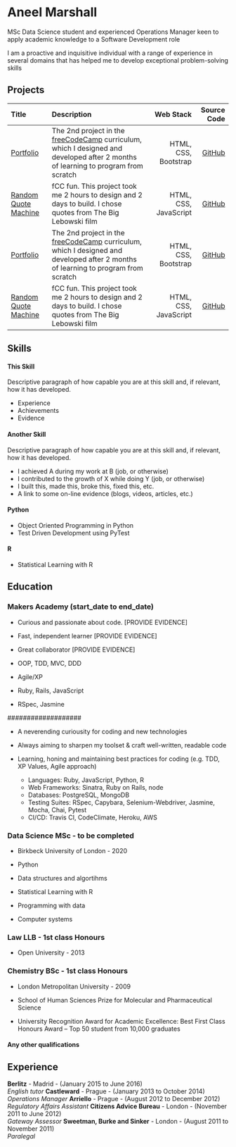 # Aneel Marshall

MSc Data Science student and experienced Operations Manager keen to apply academic knowledge to a Software Development role

I am a proactive and inquisitive individual with a range of experience in several domains that has helped me to develop exceptional problem-solving skills

## Projects

| Title | Description | Web Stack | Source Code |
|:--- |:--- | ---:| ---:|
| [Portfolio](https://daniellebooysen.com)| The 2nd project in the [freeCodeCamp](https://www.freecodecamp.org/) curriculum, which I designed and developed after 2 months of learning to program from scratch | HTML, CSS, Bootstrap | [GitHub](https://github.com/dani-boo/random-quote-machine)
| [Random Quote Machine]( http://daniellebooysen.com/random-quote-machine/)  | fCC fun. This project took me 2 hours to design and 2 days to build. I chose quotes from The Big Lebowski film | HTML, CSS, JavaScript | [GitHub](https://github.com/dani-boo/dani-boo.github.io)
| [Portfolio](https://daniellebooysen.com)| The 2nd project in the [freeCodeCamp](https://www.freecodecamp.org/) curriculum, which I designed and developed after 2 months of learning to program from scratch | HTML, CSS, Bootstrap | [GitHub](https://github.com/dani-boo/random-quote-machine)
| [Random Quote Machine]( http://daniellebooysen.com/random-quote-machine/)  | fCC fun. This project took me 2 hours to design and 2 days to build. I chose quotes from The Big Lebowski film | HTML, CSS, JavaScript | [GitHub](https://github.com/dani-boo/dani-boo.github.io)


## Skills

#### This Skill

Descriptive paragraph of how capable you are at this skill and, if relevant, how it has developed.

- Experience
- Achievements
- Evidence

#### Another Skill

Descriptive paragraph of how capable you are at this skill and, if relevant, how it has developed.

- I achieved A during my work at B (job, or otherwise)
- I contributed to the growth of X while doing Y (job, or otherwise)
- I built this, made this, broke this, fixed this, etc.
- A link to some on-line evidence (blogs, videos, articles, etc.)

#### Python
- Object Oriented Programming in Python 
- Test Driven Development using PyTest

#### R
- Statistical Learning with R

## Education

### Makers Academy (start_date to end_date)

- Curious and passionate about code. [PROVIDE EVIDENCE]
- Fast, independent learner [PROVIDE EVIDENCE]
- Great collaborator [PROVIDE EVIDENCE]

- OOP, TDD, MVC, DDD
- Agile/XP
- Ruby, Rails, JavaScript
- RSpec, Jasmine

###################

- A neverending curiousity for coding and new technologies
- Always aiming to sharpen my toolset & craft well-written, readable code
- Learning, honing and maintaining best practices for coding (e.g. TDD, XP Values, Agile approach)
    
    - Languages: Ruby, JavaScript, Python, R
    - Web Frameworks: Sinatra, Ruby on Rails, node
    - Databases: PostgreSQL, MongoDB
    - Testing Suites: RSpec, Capybara, Selenium-Webdriver, Jasmine, Mocha, Chai, Pytest
    - CI/CD: Travis CI, CodeClimate, Heroku, AWS

### Data Science MSc - to be completed
- Birkbeck University of London - 2020

- Python
- Data structures and algortihms
- Statistical Learning with R
- Programming with data
- Computer systems

### Law LLB - 1st class Honours 
- Open University - 2013

### Chemistry BSc - 1st class Honours 
- London Metropolitan University - 2009

- School of Human Sciences Prize for Molecular and Pharmaceutical Science
- University Recognition Award for Academic Excellence: Best First Class Honours Award – Top 50 student from 10,000 graduates

#### Any other qualifications

## Experience

**Berlitz** - Madrid - (January 2015 to June 2016)   
*English tutor* 
**Castleward** - Prague - (January 2013 to October 2014)   
*Operations Manager* 
**Arriello** - Prague - (August 2012 to December 2012)   
*Regulatory Affairs Assistant* 
**Citizens Advice Bureau** - London - (November 2011 to June 2012)   
*Gateway Assessor*
**Sweetman, Burke and Sinker** - London - (August 2011 to November 2011)   
*Paralegal*  
